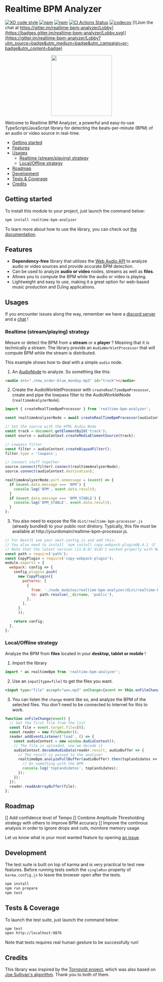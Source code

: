 # Realtime BPM Analyzer
[![XO code style](https://img.shields.io/badge/code_style-XO-5ed9c7.svg)](https://github.com/xojs/xo)
[![npm](https://img.shields.io/npm/dm/realtime-bpm-analyzer.svg)](https://www.npmjs.com/package/realtime-bpm-analyzer)
[![npm](https://img.shields.io/npm/l/realtime-bpm-analyzer.svg)](https://github.com/dlepaux/realtime-bpm-analyzer/blob/master/licence.md)
[![CI Actions Status](https://github.com/dlepaux/realtime-bpm-analyzer/workflows/CI/badge.svg)](https://github.com/dlepaux/realtime-bpm-analyzer/actions)
[![codecov](https://codecov.io/gh/dlepaux/realtime-bpm-analyzer/branch/main/graph/badge.svg)](https://codecov.io/gh/dlepaux/realtime-bpm-analyzer)
[![Join the chat at https://gitter.im/realtime-bpm-analyzer/Lobby](https://badges.gitter.im/realtime-bpm-analyzer/Lobby.svg)](https://gitter.im/realtime-bpm-analyzer/Lobby?utm_source=badge&utm_medium=badge&utm_campaign=pr-badge&utm_content=badge)

<div>
  <p align="center">
    <img src="https://dlepaux.github.io/realtime-bpm-analyzer/realtime-bpm-analyzer-icon.png" style="width: 200px; height: auto;">
  </p>
</div>

Welcome to Realtime BPM Analyzer, a powerful and easy-to-use TypeScript/JavaScript library for detecting the beats-per-minute (BPM) of an audio or video source in real-time.

- [Getting started](#getting-started)
- [Features](#features)
- [Usages](#usages)
  - [Realtime (stream/playing) strategy](#realtime-stream-playing-strategy)
  - [Local/Offline strategy](#localoffline-strategy)
- [Roadmap](#roadmap)
- [Development](#development)
- [Tests & Coverage](#tests--coverage)
- [Credits](#credits)

## Getting started

To install this module to your project, just launch the command below:

```bash
npm install realtime-bpm-analyzer
```

To learn more about how to use the library, you can check out [the documentation](https://dlepaux.github.io/realtime-bpm-analyzer).

## Features

- **Dependency-free** library that utilizes the [Web Audio API](https://developer.mozilla.org/en-US/docs/Web/API/Web_Audio_API) to analyze audio or video sources and provide accurate BPM detection.
- Can be used to analyze **audio or video** nodes, streams as well as **files**.
- Allows you to compute the BPM while the audio or video is playing.
- Lightweight and easy to use, making it a great option for web-based music production and DJing applications.

## Usages

If you encounter issues along the way, remember we have a [discord server](https://discord.gg/3xV7TGmq) and a [chat](https://gitter.im/realtime-bpm-analyzer/Lobby) !

### Realtime (stream/playing) strategy

Mesure or detect the BPM from a **stream** or a **player** ? Meaning that it is technically a stream. The library provide an `AudioWorkletProcessor` that will compute BPM while the stream is distributed.

This example shows how to deal with a simple `audio` node.

1. An [AudioNode](https://developer.mozilla.org/en-US/docs/Web/API/AudioNode) to analyze. So something like this:
```html
<audio src="./new_order-blue_monday.mp3" id="track"></audio>
```

2. Create the AudioWorkletProcessor with `createRealTimeBpmProcessor`, create and pipe the lowpass filter to the AudioWorkletNode (`realtimeAnalyzerNode`).
```javascript
import { createRealTimeBpmProcessor } from 'realtime-bpm-analyzer';

const realtimeAnalyzerNode = await createRealTimeBpmProcessor(audioContext);

// Set the source with the HTML Audio Node
const track = document.getElementById('track');
const source = audioContext.createMediaElementSource(track);

// Lowpass filter
const filter = audioContext.createBiquadFilter();
filter.type = 'lowpass';

// Connect stuff together
source.connect(filter).connect(realtimeAnalyzerNode);
source.connect(audioContext.destination);

realtimeAnalyzerNode.port.onmessage = (event) => {
  if (event.data.message === 'BPM') {
    console.log('BPM', event.data.result);
  }
  if (event.data.message === 'BPM_STABLE') {
    console.log('BPM_STABLE', event.data.result);
  }
};
```

3. You also need to expose the file `dist/realtime-bpm-processor.js` (already bundled) to your public root diretory. Typically, this file must be available at http://yourdomain/realtime-bpm-processor.js.
```javascript
// For NextJS see your next.config.js and add this:
// You also need to install `npm install copy-webpack-plugin@6.4.1 -D`
// Note that the latest version (11.0.0) didn't worked properly with NextJS 12
const path = require('path');
const CopyPlugin = require('copy-webpack-plugin');
module.exports = {
  webpack: config => {
    config.plugins.push(
      new CopyPlugin({
        patterns: [
          {
            from: './node_modules/realtime-bpm-analyzer/dist/realtime-bpm-processor.js',
            to: path.resolve(__dirname, 'public'),
          },
        ],
      },
      ));

    return config;
  },
};
```

### Local/Offline strategy

Analyze the BPM from **files** located in your **desktop, tablet or mobile** !

1. Import the library
```javascript
import * as realtimeBpm from 'realtime-bpm-analyzer';
```

2. Use an `input[type=file]` to get the files you want.
```jsx
<input type="file" accept="wav,mp3" onChange={event => this.onFileChange(event)}/>
```

3. You can listen the `change` event like so, and analyze the BPM of the selected files. You don't need to be connected to Internet for this to work.
```javascript
function onFileChange(event) {
  // Get the first file from the list
  const file = event.target.files[0];
  const reader = new FileReader();
  reader.addEventListener('load', () => {
    const audioContext = new window.AudioContext();
    // The file is uploaded, now we decode it
    audioContext.decodeAudioData(reader.result, audioBuffer => {
      // The result is passed to the analyzer
      realtimeBpm.analyzeFullBuffer(audioBuffer).then(topCandidates => {
        // Do something with the BPM
        console.log('topCandidates', topCandidates);
      });
    });
  });
  reader.readAsArrayBuffer(file);
};
```

## Roadmap

[] Add confidence level of Tempo
[] Combine Amplitude Thresholding strategy with others to improve BPM accuracy
[] Improve the continous analysis in order to ignore drops and cuts, monitore memory usage

Let us know what is your most wanted feature by opening [an issue](https://github.com/dlepaux/realtime-bpm-analyzer/issues).

## Development

The test suite is built on top of karma and is very practical to test new features. Before running tests switch the `singleRun` property of `karma.config.js` to leave the browser open after the tests.

```bash
npm install
npm run prepare
npm test
```

## Tests & Coverage

To launch the test suite, just launch the command below:

```bash
npm test
open http://localhost:9876
```

Note that tests requires real human gesture to be successfully run!

## Credits

This library was inspired by the [Tornqvist project](https://github.com/tornqvist/bpm-detective), which was also based on [Joe Sullivan's algorithm](http://joesul.li/van/beat-detection-using-web-audio/). Thank you to both of them.
